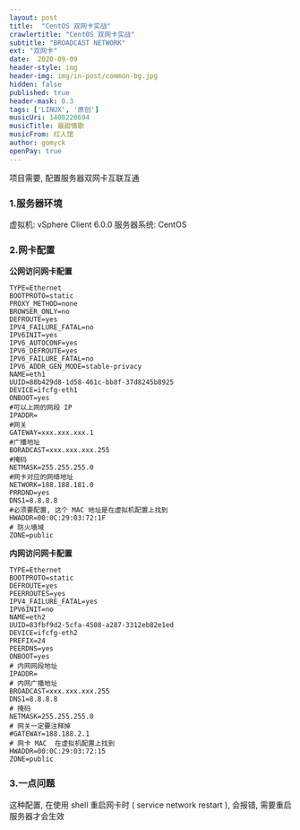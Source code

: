 ```yaml
---
layout: post
title:  "CentOS 双网卡实战"
crawlertitle: "CentOS 双网卡实战"
subtitle: "BROADCAST NETWORK"
ext: "双网卡"
date:  2020-09-09
header-style: img
header-img: img/in-post/common-bg.jpg
hidden: false
published: true
header-mask: 0.3
tags: ['LINUX', '原创']
musicUri: 1408220694
musicTitle: 最甜情歌
musicFrom: 红人馆
author: gomyck
openPay: true
---
```


项目需要, 配置服务器双网卡互联互通

### 1.服务器环境
虚拟机: vSphere Client 6.0.0
服务器系统: CentOS

### 2.网卡配置

**公网访问网卡配置**
```text
TYPE=Ethernet
BOOTPROTO=static
PROXY_METHOD=none
BROWSER_ONLY=no
DEFROUTE=yes
IPV4_FAILURE_FATAL=no
IPV6INIT=yes
IPV6_AUTOCONF=yes
IPV6_DEFROUTE=yes
IPV6_FAILURE_FATAL=no
IPV6_ADDR_GEN_MODE=stable-privacy
NAME=eth1
UUID=88b429d8-1d58-461c-bb8f-37d8245b8925
DEVICE=ifcfg-eth1
ONBOOT=yes
#可以上网的网段 IP
IPADDR=
#网关
GATEWAY=xxx.xxx.xxx.1
#广播地址
BORADCAST=xxx.xxx.xxx.255
#掩码
NETMASK=255.255.255.0
#网卡对应的网络地址
NETWORK=188.188.181.0
PRRDND=yes
DNS1=8.8.8.8
#必须要配置, 这个 MAC 地址是在虚拟机配置上找到
HWADDR=00:0C:29:03:72:1F
# 防火墙域
ZONE=public
```

**内网访问网卡配置**
```text
TYPE=Ethernet
BOOTPROTO=static
DEFROUTE=yes
PEERROUTES=yes
IPV4_FAILURE_FATAL=yes
IPV6INIT=no
NAME=eth2
UUID=83fbf9d2-5cfa-4508-a287-3312eb82e1ed
DEVICE=ifcfg-eth2
PREFIX=24
PEERDNS=yes
ONBOOT=yes
# 内网网段地址
IPADDR=
# 内网广播地址
BROADCAST=xxx.xxx.xxx.255
DNS1=8.8.8.8
# 掩码
NETMASK=255.255.255.0
# 网关一定要注释掉
#GATEWAY=188.188.2.1
# 网卡 MAC  在虚拟机配置上找到
HWADDR=00:0C:29:03:72:15
ZONE=public
```

### 3.一点问题

这种配置, 在使用 shell 重启网卡时 ( service network restart ), 会报错, 需要重启服务器才会生效
